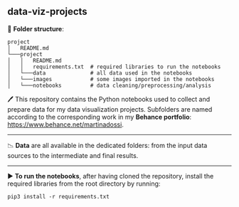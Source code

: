 **data-viz-projects**
---
📁 **Folder structure**:

```
project
│   README.md
└───project
│   │   README.md
│   │   requirements.txt  # required libraries to run the notebooks
│   └───data              # all data used in the notebooks
│   └───images            # some images imported in the notebooks
│   └───notebooks         # data cleaning/preprocessing/analysis

```

🖊️ This repository contains the Python notebooks used to collect and prepare data for my data visualization projects. 
Subfolders are named according to the corresponding work in my **Behance portfolio**: https://www.behance.net/martinadossi.

---

📉 **Data** are all available in the dedicated folders: from the input data sources to the intermediate and final results.

----

▶ **To run the notebooks**, after having cloned the repository, install the required libraries from the root directory by running:

`pip3 install -r requirements.txt`


